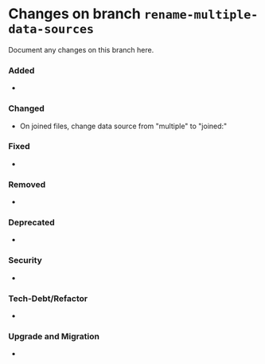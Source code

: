 # Changes on branch `rename-multiple-data-sources`
Document any changes on this branch here.
### Added
- 

### Changed
- On joined files, change data source from "multiple" to "joined:<flowName>" 

### Fixed
- 

### Removed
- 

### Deprecated
- 

### Security
- 

### Tech-Debt/Refactor
- 

### Upgrade and Migration
- 
